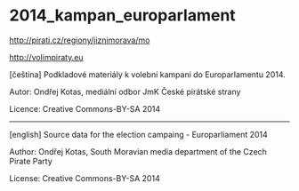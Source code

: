 2014_kampan_europarlament
=========================

http://pirati.cz/regiony/jiznimorava/mo

http://volimpiraty.eu


[čeština]
Podkladové materiály k volební kampani do Europarlamentu 2014.


Autor: Ondřej Kotas, mediální odbor JmK České pirátské strany

Licence: Creative Commons-BY-SA 2014

------------------------
[english]
Source data for the election campaing - Europarliament 2014


Author: Ondřej Kotas, South Moravian media department of the Czech Pirate Party

License: Creative Commons-BY-SA 2014

